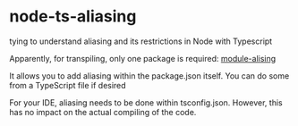# node-ts-aliasing

tying to understand aliasing and its restrictions in Node with Typescript

Apparently, for transpiling, only one package is required: [module-alising](https://www.npmjs.com/package/module-alias)

It allows you to add aliasing within the package.json itself. You can do some from a TypeScript file if desired

For your IDE, aliasing needs to be done within tsconfig.json. However, this has no impact on the actual compiling of the code.
